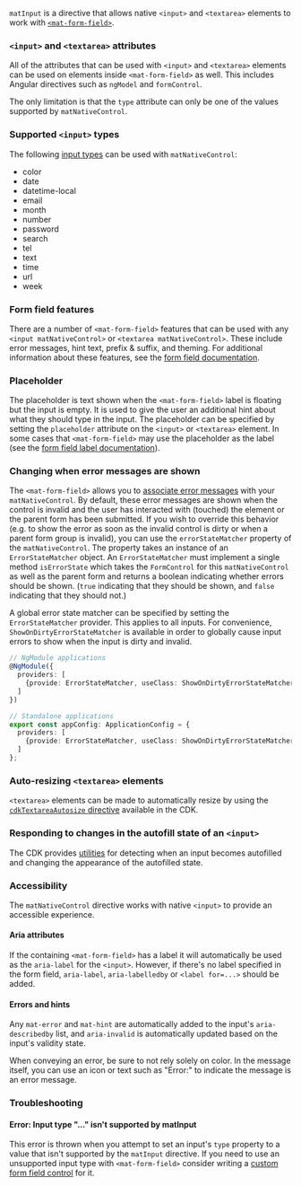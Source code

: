 `matInput` is a directive that allows native `<input>` and `<textarea>` elements to work with
[`<mat-form-field>`](https://material.angular.dev/components/form-field/overview).

<!-- example(input-overview) -->

### `<input>` and `<textarea>` attributes

All of the attributes that can be used with `<input>` and `<textarea>` elements can be used
on elements inside `<mat-form-field>` as well. This includes Angular directives such as `ngModel`
and `formControl`.

The only limitation is that the `type` attribute can only be one of the values supported by
`matNativeControl`.

### Supported `<input>` types

The following [input types](https://developer.mozilla.org/en-US/docs/Web/HTML/Element/input) can
be used with `matNativeControl`:
* color
* date
* datetime-local
* email
* month
* number
* password
* search
* tel
* text
* time
* url
* week

### Form field features

There are a number of `<mat-form-field>` features that can be used with any `<input matNativeControl>` or
`<textarea matNativeControl>`. These include error messages, hint text, prefix & suffix, and theming. For
additional information about these features, see the
[form field documentation](https://material.angular.dev/components/form-field/overview).

### Placeholder

The placeholder is text shown when the `<mat-form-field>` label is floating but the input is empty.
It is used to give the user an additional hint about what they should type in the input. The
placeholder can be specified by setting the `placeholder` attribute on the `<input>` or `<textarea>`
element. In some cases that `<mat-form-field>` may use the placeholder as the label (see the
[form field label documentation](https://material.angular.dev/components/form-field/overview#floating-label)).

### Changing when error messages are shown

The `<mat-form-field>` allows you to
[associate error messages](https://material.angular.dev/components/form-field/overview#error-messages)
with your `matNativeControl`. By default, these error messages are shown when the control is invalid and
the user has interacted with (touched) the element or the parent form has been submitted. If
you wish to override this behavior (e.g. to show the error as soon as the invalid control is dirty
or when a parent form group is invalid), you can use the `errorStateMatcher` property of the
`matNativeControl`. The property takes an instance of an `ErrorStateMatcher` object. An `ErrorStateMatcher`
must implement a single method `isErrorState` which takes the `FormControl` for this `matNativeControl` as
well as the parent form and returns a boolean indicating whether errors should be shown. (`true`
indicating that they should be shown, and `false` indicating that they should not.)

<!-- example(input-error-state-matcher) -->

A global error state matcher can be specified by setting the `ErrorStateMatcher` provider. This
applies to all inputs. For convenience, `ShowOnDirtyErrorStateMatcher` is available in order to
globally cause input errors to show when the input is dirty and invalid.

```ts
// NgModule applications
@NgModule({
  providers: [
    {provide: ErrorStateMatcher, useClass: ShowOnDirtyErrorStateMatcher}
  ]
})

// Standalone applications
export const appConfig: ApplicationConfig = {
  providers: [
    {provide: ErrorStateMatcher, useClass: ShowOnDirtyErrorStateMatcher}
  ]
};
```

### Auto-resizing `<textarea>` elements

`<textarea>` elements can be made to automatically resize by using the
[`cdkTextareaAutosize` directive](https://material.angular.dev/cdk/text-field/overview#automatically-resizing-a-textarea)
available in the CDK.

### Responding to changes in the autofill state of an `<input>`

The CDK provides
[utilities](https://material.angular.dev/cdk/text-field/overview#monitoring-the-autofill-state-of-an-input)
for detecting when an input becomes autofilled and changing the appearance of the autofilled state.

### Accessibility

The `matNativeControl` directive works with native `<input>` to provide an accessible experience.

#### Aria attributes

If the containing `<mat-form-field>` has a label it will automatically be used as the `aria-label`
for the `<input>`. However, if there's no label specified in the form field, `aria-label`,
`aria-labelledby` or `<label for=...>` should be added.

#### Errors and hints

Any `mat-error` and `mat-hint` are automatically added to the input's `aria-describedby` list, and
`aria-invalid` is automatically updated based on the input's validity state.

When conveying an error, be sure to not rely solely on color. In the message itself, you can use an
icon or text such as "Error:" to indicate the message is an error message.

### Troubleshooting

#### Error: Input type "..." isn't supported by matInput

This error is thrown when you attempt to set an input's `type` property to a value that isn't
supported by the `matInput` directive. If you need to use an unsupported input type with
`<mat-form-field>` consider writing a
[custom form field control](https://material.angular.dev/guide/creating-a-custom-form-field-control)
for it.
